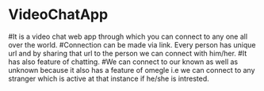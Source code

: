 # VideoChatApp
#It is a video chat web app through which you can connect to any one all over the world.
#Connection can be made via link. Every person has unique url and by sharing that url to the person we can connect with him/her.
#It has also feature of chatting.
#We can connect to our known as well as unknown because it also has a feature of omegle i.e we can connect to any stranger which is active at that instance if he/she is intrested.
